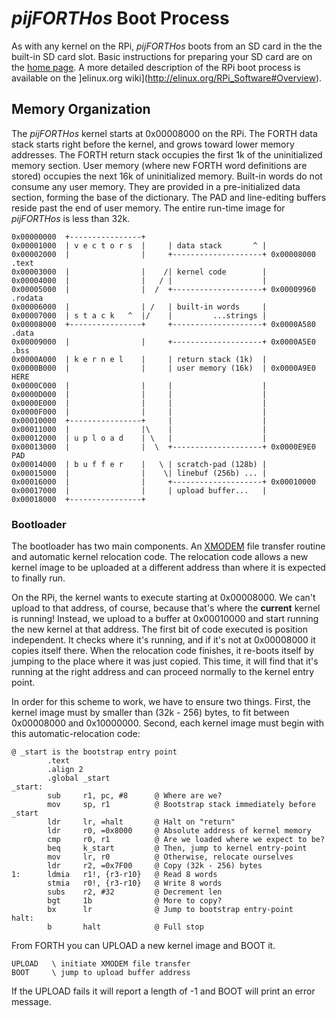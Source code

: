 # _pijFORTHos_ Boot Process

As with any kernel on the RPi,
_pijFORTHos_ boots from an SD card
in the the built-in SD card slot.
Basic instructions for preparing your SD card
are on the [home page](/README.md).
A more detailed description of the RPi boot process
is available on the ]elinux.org wiki](http://elinux.org/RPi_Software#Overview).

## Memory Organization

The _pijFORTHos_ kernel starts at 0x00008000 on the RPi.
The FORTH data stack starts right before the kernel,
and grows toward lower memory addresses.
The FORTH return stack occupies the first 1k
of the uninitialized memory section.
User memory (where new FORTH word definitions are stored)
occupies the next 16k of uninitialized memory.
Built-in words do not consume any user memory.
They are provided in a pre-initialized data section,
forming the base of the dictionary.
The PAD and line-editing buffers reside past the end of user memory.
The entire run-time image for _pijFORTHos_ is less than 32k.

~~~
0x00000000  +----------------+
0x00001000  | v e c t o r s  |     | data stack       ^ |
0x00002000  |                |     +--------------------+ 0x00008000 .text
0x00003000  |                |    /| kernel code        |
0x00004000  |                |   / |                    |
0x00005000  |                |  /  +--------------------+ 0x00009960 .rodata
0x00006000  |                | /   | built-in words     |
0x00007000  | s t a c k   ^  |/    |         ...strings |
0x00008000  +----------------+     +--------------------+ 0x0000A580 .data
0x00009000  |                |     +--------------------+ 0x0000A5E0 .bss
0x0000A000  | k e r n e l    |     | return stack (1k)  |
0x0000B000  |                |     | user memory (16k)  | 0x0000A9E0 HERE
0x0000C000  |                |     |                    |
0x0000D000  |                |     |                    |
0x0000E000  |                |     |                    |
0x0000F000  |                |     |                    |
0x00010000  +----------------+     |                    |
0x00011000  |                |\    |                    |
0x00012000  | u p l o a d    | \   |                    |
0x00013000  |                |  \  +--------------------+ 0x0000E9E0 PAD
0x00014000  | b u f f e r    |   \ | scratch-pad (128b) |
0x00015000  |                |    \| linebuf (256b) ... |
0x00016000  |                |     +--------------------+ 0x00010000
0x00017000  |                |     | upload buffer...   |
0x00018000  +----------------+
~~~

### Bootloader

The bootloader has two main components.
An [XMODEM](http://en.wikipedia.org/wiki/XMODEM) file transfer routine
and automatic kernel relocation code.
The relocation code allows a new kernel image
to be uploaded at a different address
than where it is expected to finally run.

On the RPi, the kernel wants to execute starting at 0x00008000.
We can't upload to that address, of course,
because that's where the **current** kernel is running!
Instead, we upload to a buffer at 0x00010000
and start running the new kernel at that address.
The first bit of code executed is position independent.
It checks where it's running,
and if it's not at 0x00008000 it copies itself there.
When the relocation code finishes,
it re-boots itself by jumping to the place
where it was just copied.
This time, it will find that it's running at the right address
and can proceed normally to the kernel entry point.

In order for this scheme to work,
we have to ensure two things.
First, the kernel image must by smaller than (32k - 256) bytes,
to fit between 0x00008000 and 0x10000000.
Second, each kernel image must begin with this automatic-relocation code:
~~~
@ _start is the bootstrap entry point
        .text
        .align 2
        .global _start
_start:
        sub     r1, pc, #8      @ Where are we?
        mov     sp, r1          @ Bootstrap stack immediately before _start
        ldr     lr, =halt       @ Halt on "return"
        ldr     r0, =0x8000     @ Absolute address of kernel memory
        cmp     r0, r1          @ Are we loaded where we expect to be?
        beq     k_start         @ Then, jump to kernel entry-point
        mov     lr, r0          @ Otherwise, relocate ourselves
        ldr     r2, =0x7F00     @ Copy (32k - 256) bytes
1:      ldmia   r1!, {r3-r10}   @ Read 8 words
        stmia   r0!, {r3-r10}   @ Write 8 words
        subs    r2, #32         @ Decrement len
        bgt     1b              @ More to copy?
        bx      lr              @ Jump to bootstrap entry-point
halt:
        b       halt            @ Full stop
~~~

From FORTH you can UPLOAD a new kernel image and BOOT it.

    UPLOAD   \ initiate XMODEM file transfer
    BOOT     \ jump to upload buffer address

If the UPLOAD fails it will report a length of -1
and BOOT will print an error message.

